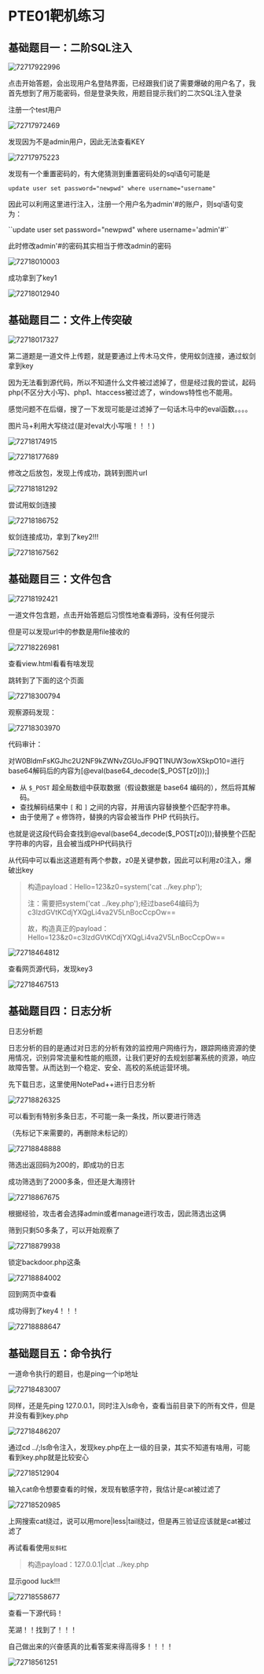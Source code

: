 # PTE01靶机练习

## 基础题目一：二阶SQL注入

![72717922996](assets/1727179229961.png)

点击开始答题，会出现用户名登陆界面，已经跟我们说了需要爆破的用户名了，我首先想到了用万能密码，但是登录失败，用题目提示我们的二次SQL注入登录

注册一个test用户

![72717972469](assets/1727179724697.png)



发现因为不是admin用户，因此无法查看KEY

![72717975223](assets/1727179752234.png)

发现有一个重置密码的，有大佬猜测到重置密码处的sql语句可能是

`update user set password="newpwd" where username="username" `

因此可以利用这里进行注入，注册一个用户名为admin'#的账户，则sql语句变为：

``update user set password="newpwd" where username='admin'#'`

此时修改admin'#的密码其实相当于修改admin的密码

![72718010003](assets/1727180100032.png)

成功拿到了key1

![72718012940](assets/1727180129409.png)



## 基础题目二：文件上传突破

![72718017327](assets/1727180173275.png)

第二道题是一道文件上传题，就是要通过上传木马文件，使用蚁剑连接，通过蚁剑拿到key

因为无法看到源代码，所以不知道什么文件被过滤掉了，但是经过我的尝试，起码php(不区分大小写)、php1、htaccess被过滤了，windows特性也不能用。

感觉问题不在后缀，搜了一下发现可能是过滤掉了一句话木马中的eval函数。。。。

图片马+利用大写绕过(是对eval大小写哦！！！)

![72718174915](assets/1727181749154.png)

![72718177689](assets/1727181776892.png)

修改之后放包，发现上传成功，跳转到图片url

![72718181292](assets/1727181812920.png)

尝试用蚁剑连接

![72718186752](assets/1727181867523.png)

蚁剑连接成功，拿到了key2!!!

![72718167562](assets/1727181675621.png)

## 基础题目三：文件包含

![72718192421](assets/1727181924218.png)

一道文件包含题，点击开始答题后习惯性地查看源码，没有任何提示

但是可以发现url中的参数是用file接收的

![72718226981](assets/1727182269815.png)

查看view.html看看有啥发现

跳转到了下面的这个页面

![72718300794](assets/1727183007948.png)

观察源码发现：

![72718303970](assets/1727183039709.png)

代码审计：

​	对W0BldmFsKGJhc2U2NF9kZWNvZGUoJF9QT1NUW3owXSkpO10=进行base64解码后的内容为[@eval(base64_decode($_POST[z0]));]

- 从 `$_POST` 超全局数组中获取数据（假设数据是 base64 编码的），然后将其解码。
- 查找解码结果中 `[` 和 `]` 之间的内容，并用该内容替换整个匹配字符串。
- 由于使用了 `e` 修饰符，替换的内容会被当作 PHP 代码执行。

也就是说这段代码会查找到@eval(base64_decode($_POST[z0]));替换整个匹配字符串的内容，且会被当成PHP代码执行

从代码中可以看出这道题有两个参数，z0是关键参数，因此可以利用z0注入，爆破出key

> 构造payload：Hello=123&z0=system('cat ../key.php');
>
> 注：需要把system('cat ../key.php');经过base64编码为c3lzdGVtKCdjYXQgLi4va2V5LnBocCcpOw==
>
> 故，构造真正的payload：Hello=123&z0=c3lzdGVtKCdjYXQgLi4va2V5LnBocCcpOw==

![72718464812](assets/1727184648123.png)

查看网页源代码，发现key3

![72718467513](assets/1727184675131.png)



## 基础题目四：日志分析

日志分析题

日志分析的目的是通过对日志的分析有效的监控用户网络行为，跟踪网络资源的使用情况，识别异常流量和性能的瓶颈，让我们更好的去规划部署系统的资源，响应故障告警。从而达到一个稳定、安全、高校的系统运营环境。

先下载日志，这里使用NotePad++进行日志分析

![72718826325](assets/1727188263252.png)

可以看到有特别多条日志，不可能一条一条找，所以要进行筛选

（先标记下来需要的，再删除未标记的）

![72718848888](assets/1727188488880.png)

筛选出返回码为200的，即成功的日志

成功筛选到了2000多条，但还是大海捞针

![72718867675](assets/1727188676751.png)

根据经验，攻击者会选择admin或者manage进行攻击，因此筛选出这俩

筛到只剩50多条了，可以开始观察了

![72718879938](assets/1727188799383.png)

锁定backdoor.php这条

![72718884002](assets/1727188840024.png)

回到网页中查看

成功得到了key4！！！

![72718888647](assets/1727188886475.png)

## 基础题目五：命令执行

一道命令执行的题目，也是ping一个ip地址

![72718483007](assets/1727184830073.png)

同样，还是先ping 127.0.0.1，同时注入ls命令，查看当前目录下的所有文件，但是并没有看到key.php

![72718486207](assets/1727184862076.png)

通过cd ../;ls命令注入，发现key.php在上一级的目录，其实不知道有啥用，可能看到key.php就是比较安心

![72718512904](assets/1727185129045.png)

输入cat命令想要查看的时候，发现有敏感字符，我估计是cat被过滤了

![72718520985](assets/1727185209855.png)



上网搜索cat绕过，说可以用more|less|tail绕过，但是再三验证应该就是cat被过滤了

再试看看使用`反斜杠`

> 构造payload：127.0.0.1|c\at ../key.php

显示good luck!!!

![72718558677](assets/1727185586778.png)

查看一下源代码！

芜湖！！找到了！！！

自己做出来的兴奋感真的比看答案来得高得多！！！！

![72718561251](assets/1727185612519.png)










